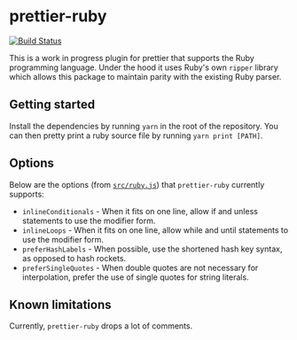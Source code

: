 # prettier-ruby

[![Build Status](https://travis-ci.org/kddeisz/prettier-ruby.svg?branch=master)](https://travis-ci.org/kddeisz/prettier-ruby)

This is a work in progress plugin for prettier that supports the Ruby programming language. Under the hood it uses Ruby's own `ripper` library which allows this package to maintain parity with the existing Ruby parser.

## Getting started

Install the dependencies by running `yarn` in the root of the repository. You can then pretty print a ruby source file by running `yarn print [PATH]`.

## Options

Below are the options (from [`src/ruby.js`](src/ruby.js)) that `prettier-ruby` currently supports:

* `inlineConditionals` - When it fits on one line, allow if and unless statements to use the modifier form.
* `inlineLoops` - When it fits on one line, allow while and until statements to use the modifier form.
* `preferHashLabels` - When possible, use the shortened hash key syntax, as opposed to hash rockets.
* `preferSingleQuotes` - When double quotes are not necessary for interpolation, prefer the use of single quotes for string literals.

## Known limitations

Currently, `prettier-ruby` drops a lot of comments.
